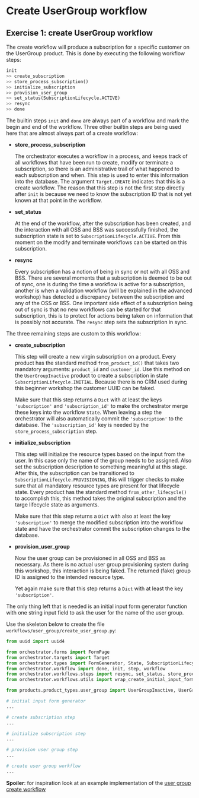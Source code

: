 # Create UserGroup workflow

## Exercise 1: create UserGroup workflow

The create workflow will produce a subscription for a specific customer on the
UserGroup product. This is done by executing the following workflow steps:

```python
init
>> create_subscription
>> store_process_subscription()
>> initialize_subscription
>> provision_user_group
>> set_status(SubscriptionLifecycle.ACTIVE)
>> resync
>> done
```

The builtin steps `init` and `done` are always part of a workflow and mark the
begin and end of the workflow. Three other builtin steps are being used here
that are almost always part of a create workflow:

*   **store_process_subscription**

    The orchestrator executes a workflow in a process, and keeps track of all
    workflows that have been run to create, modify or terminate a subscription,
    so there is an administrative trail of what happened to each subscription
    and when.  This step is used to enter this information into the database.
    The argument `Target.CREATE` indicates that this is a create workflow. The
    reason that this step is not the first step directly after `init` is
    because we need to know the subscription ID that is not yet known at that
    point in the workflow.

*   **set_status**

    At the end of the workflow, after the subscription has been created, and
    the interaction with all OSS and BSS was successfully finished, the
    subscription state is set to `SubscriptionLifecycle.ACTIVE`. From this
    moment on the modify and terminate workflows can be started on this
    subscription.

*   **resync**

    Every subscription has a notion of being in sync or not with all OSS and
    BSS. There are several moments that a subscription is deemed to be out of
    sync, one is during the time a workflow is active for a subscription,
    another is when a validation workflow (will be explained in the advanced
    workshop) has detected a discrepancy between the subscription and any of
    the OSS or BSS. One important side effect of a subscription being out of
    sync is that no new workflows can be started for that subscription, this is
    to protect for actions being taken on information that is possibly not
    accurate. The `resync` step sets the subscription in sync.

The three remaining steps are custom to this workflow:

*   **create_subscription**

    This step will create a new virgin subscription on a product. Every product
    has the standard method `from_product_id()` that takes two mandatory
    arguments: `product_id` and `customer_id`. Use this method on the
    `UserGroupInactive` product to create a subscription in state
    `SubscriptionLifecycle.INITIAL`. Because there is no CRM used during this
    beginner workshop the customer UUID can be faked.

    Make sure that this step returns a `Dict` with at least the keys
    `'subscription'` and `'subscription_id'` to make the orchestrator merge
    these keys into the workflow `State`. When leaving a step the orchestrator
    will also automatically commit the `'subscription'` to the database. The
    `'subscription_id'` key is needed by the `store_process_subscription` step.

*   **initialize_subscription**

    This step will initialize the resource types based on the input from the
    user. In this case only the name of the group needs to be assigned. Also
    set the subscription description to something meaningful at this stage.
    After this, the subscription can be transitioned to
    `SubscriptionLifecycle.PROVISIONING`, this will trigger checks to make sure
    that all mandatory resource types are present for that lifecycle state.
    Every product has the standard method `from_other_lifecycle()` to
    accomplish this, this method takes the original subscription and the targe
    lifecycle state as arguments.

    Make sure that this step returns a `Dict` with also at least the key
    `'subscription'` to merge the modified subscription into the workflow state
    and have the orchestrator commit the subscription changes to the database.

*  **provision_user_group**

    Now the user group can be provisioned in all OSS and BSS as necessary.  As
    there is no actual user group provisioning system during this workshop,
    this interaction is being faked. The returned (fake) group ID is assigned
    to the intended resource type.

    Yet again make sure that this step returns a `Dict` with at least the key
    `'subscription'`.

The only thing left that is needed is an initial input form generator function
with one string input field to ask the user for the name of the user group.

Use the skeleton below to create the file
`workflows/user_group/create_user_group.py`:

```python
from uuid import uuid4

from orchestrator.forms import FormPage
from orchestrator.targets import Target
from orchestrator.types import FormGenerator, State, SubscriptionLifecycle, UUIDstr
from orchestrator.workflow import done, init, step, workflow
from orchestrator.workflows.steps import resync, set_status, store_process_subscription
from orchestrator.workflows.utils import wrap_create_initial_input_form

from products.product_types.user_group import UserGroupInactive, UserGroupProvisioning

# initial input form generator
...

# create subscription step
...

# initialize subscription step
...

# provision user group step
...

# create user group workflow
...
```

**Spoiler**: for inspiration look at an example implementation of the [user
group create workflow ](https://github.com/workfloworchestrator/example-orchestrator-beginner/blob/main/workflows/user_group/create_user_group.py)
